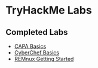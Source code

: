 # TryHackMe Labs

## Completed Labs

- [CAPA Basics](CAPA_Basics_.md)
- [CyberChef Basics](CyberChef_Basics_.md)
- [REMnux Getting Started](REMnux_Getting_Started_.md)
